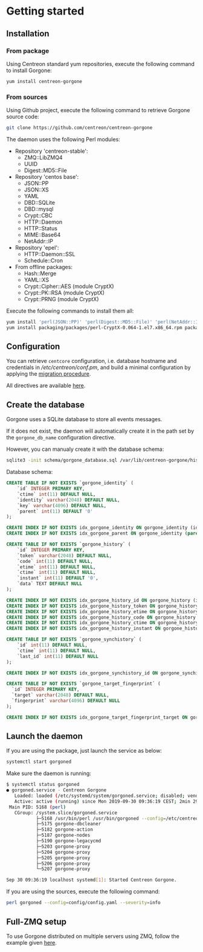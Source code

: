 # Getting started

## Installation

### From package

Using Centreon standard yum repositories, execute the following command to install Gorgone:

```bash
yum install centreon-gorgone
```

### From sources

Using Github project, execute the following command to retrieve Gorgone source code:

```bash
git clone https://github.com/centreon/centreon-gorgone
```

The daemon uses the following Perl modules:

* Repository 'centreon-stable':
  * ZMQ::LibZMQ4
  * UUID
  * Digest::MD5::File
* Repository 'centos base':
  * JSON::PP
  * JSON::XS
  * YAML
  * DBD::SQLite
  * DBD::mysql
  * Crypt::CBC
  * HTTP::Daemon
  * HTTP::Status
  * MIME::Base64
  * NetAddr::IP
* Repository 'epel':
  * HTTP::Daemon::SSL
  * Schedule::Cron
* From offline packages:
  * Hash::Merge
  * YAML::XS
  * Crypt::Cipher::AES (module CryptX)
  * Crypt::PK::RSA (module CryptX)
  * Crypt::PRNG (module CryptX)

Execute the following commands to install them all:

```bash
yum install 'perl(JSON::PP)' 'perl(Digest::MD5::File)' 'perl(NetAddr::IP)' 'perl(Schedule::Cron)' 'perl(Crypt::CBC)' 'perl(ZMQ::LibZMQ4)' 'perl(JSON::XS)' 'perl(YAML)' 'perl(DBD::SQLite)' 'perl(DBD::mysql)' 'perl(UUID)' 'perl(HTTP::Daemon)' 'perl(HTTP::Daemon::SSL)' 'perl(HTTP::Status)' 'perl(MIME::Base64)'
yum install packaging/packages/perl-CryptX-0.064-1.el7.x86_64.rpm packaging/packages/perl-YAML-LibYAML-0.80-1.el7.x86_64.rpm packaging/packages/perl-Hash-Merge-0.300-1.el7.noarch.rpm packaging/packages/perl-Clone-Choose-0.010-1.el7.noarch.rpm
```

## Configuration

You can retrieve `centcore` configuration, i.e. database hostname and credentials in */etc/centreon/conf.pm*, and build a minimal configuration by applying the [migration procedure](../docs/migration.md).

All directives are available [here](../docs/configuration.md).

## Create the database

Gorgone uses a SQLite database to store all events messages.

If it does not exist, the daemon will automatically create it in the path set by the `gorgone_db_name` configuration directive.

However, you can manualy create it with the database schema:

```bash
sqlite3 -init schema/gorgone_database.sql /var/lib/centreon-gorgone/history.sdb
```

Database schema:

```sql
CREATE TABLE IF NOT EXISTS `gorgone_identity` (
    `id` INTEGER PRIMARY KEY,
    `ctime` int(11) DEFAULT NULL,
    `identity` varchar(2048) DEFAULT NULL,
    `key` varchar(4096) DEFAULT NULL,
    `parent` int(11) DEFAULT '0'
);

CREATE INDEX IF NOT EXISTS idx_gorgone_identity ON gorgone_identity (identity);
CREATE INDEX IF NOT EXISTS idx_gorgone_parent ON gorgone_identity (parent);

CREATE TABLE IF NOT EXISTS `gorgone_history` (
    `id` INTEGER PRIMARY KEY,
    `token` varchar(2048) DEFAULT NULL,
    `code` int(11) DEFAULT NULL,
    `etime` int(11) DEFAULT NULL,
    `ctime` int(11) DEFAULT NULL,
    `instant` int(11) DEFAULT '0',
    `data` TEXT DEFAULT NULL
);

CREATE INDEX IF NOT EXISTS idx_gorgone_history_id ON gorgone_history (id);
CREATE INDEX IF NOT EXISTS idx_gorgone_history_token ON gorgone_history (token);
CREATE INDEX IF NOT EXISTS idx_gorgone_history_etime ON gorgone_history (etime);
CREATE INDEX IF NOT EXISTS idx_gorgone_history_code ON gorgone_history (code);
CREATE INDEX IF NOT EXISTS idx_gorgone_history_ctime ON gorgone_history (ctime);
CREATE INDEX IF NOT EXISTS idx_gorgone_history_instant ON gorgone_history (instant);

CREATE TABLE IF NOT EXISTS `gorgone_synchistory` (
    `id` int(11) DEFAULT NULL,
    `ctime` int(11) DEFAULT NULL,
    `last_id` int(11) DEFAULT NULL
);

CREATE INDEX IF NOT EXISTS idx_gorgone_synchistory_id ON gorgone_synchistory (id);

CREATE TABLE IF NOT EXISTS `gorgone_target_fingerprint` (
  `id` INTEGER PRIMARY KEY,
  `target` varchar(2048) DEFAULT NULL,
  `fingerprint` varchar(4096) DEFAULT NULL
);

CREATE INDEX IF NOT EXISTS idx_gorgone_target_fingerprint_target ON gorgone_target_fingerprint (target);
```

## Launch the daemon

If you are using the package, just launch the service as below:

```bash
systemctl start gorgoned
```

Make sure the daemon is running:

```bash
$ systemctl status gorgoned
● gorgoned.service - Centreon Gorgone
   Loaded: loaded (/etc/systemd/system/gorgoned.service; disabled; vendor preset: disabled)
   Active: active (running) since Mon 2019-09-30 09:36:19 CEST; 2min 29s ago
 Main PID: 5168 (perl)
   CGroup: /system.slice/gorgoned.service
           ├─5168 /usr/bin/perl /usr/bin/gorgoned --config=/etc/centreon-gorgone/config.yaml --logfile=/var/log/centreon/gorgoned.log --severity=info
           ├─5175 gorgone-dbcleaner
           ├─5182 gorgone-action
           ├─5187 gorgone-nodes
           ├─5190 gorgone-legacycmd
           ├─5203 gorgone-proxy
           ├─5204 gorgone-proxy
           ├─5205 gorgone-proxy
           ├─5206 gorgone-proxy
           └─5207 gorgone-proxy

Sep 30 09:36:19 localhost systemd[1]: Started Centreon Gorgone.
```

If you are using the sources, execute the following command:

```bash
perl gorgoned --config=config/config.yaml --severity=info
```

## Full-ZMQ setup

To use Gorgone distributed on multiple servers using ZMQ, follow the example given [here](../docs/client_server_zmq.md).
